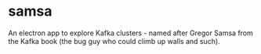 # samsa

An electron app to explore Kafka clusters - named after Gregor Samsa from the Kafka book (the bug guy who could climb up walls and such).
